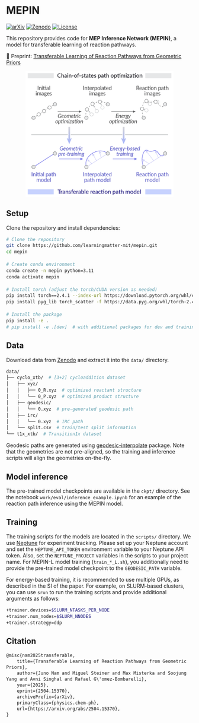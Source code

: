 # MEPIN

[![arXiv](https://img.shields.io/badge/arXiv-2504.15370-84cc16)](https://arxiv.org/abs/2504.15370)
[![Zenodo](https://img.shields.io/badge/DOI-10.5281/zenodo.15315533-14b8a6.svg)](https://zenodo.org/doi/10.5281/zenodo.15315533)
[![License](https://img.shields.io/badge/License-MIT-3b82f6.svg)](https://opensource.org/license/mit)


This repository provides code for **MEP Inference Network (MEPIN)**, a model for transferable learning of reaction pathways.

📄 Preprint: [Transferable Learning of Reaction Pathways from Geometric Priors](https://arxiv.org/abs/2504.15370)

<p align="center">
<img src="figs/toc.png" alt="MEPIN" style="width: 400px;">
</p>

## Setup

Clone the repository and install dependencies:

```bash
# Clone the repository
git clone https://github.com/learningmatter-mit/mepin.git
cd mepin

# Create conda environment
conda create -n mepin python=3.11
conda activate mepin

# Install torch (adjust the torch/CUDA version as needed)
pip install torch==2.4.1 --index-url https://download.pytorch.org/whl/cu124
pip install pyg_lib torch_scatter -f https://data.pyg.org/whl/torch-2.4.0+cu124.html

# Install the package
pip install -e .
# pip install -e .[dev]  # with additional packages for dev and training
```

## Data

Download data from [Zenodo](https://doi.org/10.5281/zenodo.15315533) and extract it into the `data/` directory.

```bash
data/
├── cyclo_xtb/  # [3+2] cycloaddition dataset
│   ├── xyz/
│   │   ├── 0_R.xyz  # optimized reactant structure
│   │   └── 0_P.xyz  # optimized product structure
│   ├── geodesic/
│   │   └── 0.xyz  # pre-generated geodesic path
│   ├── irc/
│   │   └── 0.xyz  # IRC path
│   └── split.csv  # train/test split information
└── t1x_xtb/  # Transition1x dataset
```

Geodesic paths are generated using [geodesic-interpolate](https://github.com/virtualzx-nad/geodesic-interpolate) package.
Note that the geometries are not pre-aligned, so the training and inference scripts will align the geometries on-the-fly.


## Model inference

The pre-trained model checkpoints are available in the `ckpt/` directory.
See the notebook `work/eval/inference_example.ipynb` for an example of the reaction path inference using the MEPIN model.


## Training

The training scripts for the models are located in the `scripts/` directory.
We use [Neptune](https://neptune.ai/) for experiment tracking.
Please set up your Neptune account and set the `NEPTUNE_API_TOKEN` environment variable to your Neptune API token.
Also, set the `NEPTUNE_PROJECT` variables in the scripts to your project name.
For MEPIN-L model training (`train_*_L.sh`), you additionally need to provide the pre-trained model checkpoint to the `GEODESIC_PATH` variable.

For energy-based training, it is recommended to use multiple GPUs, as described in the SI of the paper.
For example, on SLURM-based clusters, you can use `srun` to run the training scripts and provide additional arguments as follows:
```bash
+trainer.devices=$SLURM_NTASKS_PER_NODE
+trainer.num_nodes=$SLURM_NNODES
+trainer.strategy=ddp
```


## Citation
```
@misc{nam2025transferable,
    title={Transferable Learning of Reaction Pathways from Geometric Priors}, 
    author={Juno Nam and Miguel Steiner and Max Misterka and Soojung Yang and Avni Singhal and Rafael G\'omez-Bombarelli},
    year={2025},
    eprint={2504.15370},
    archivePrefix={arXiv},
    primaryClass={physics.chem-ph},
    url={https://arxiv.org/abs/2504.15370}, 
}
```